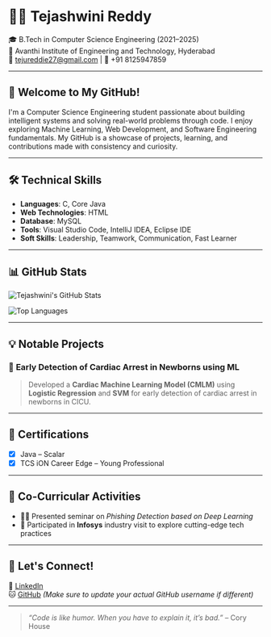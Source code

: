 # 👩‍💻 Tejashwini Reddy

🎓 B.Tech in Computer Science Engineering (2021–2025)  
📍 Avanthi Institute of Engineering and Technology, Hyderabad  
📧 tejureddie27@gmail.com | 📱 +91 8125947859  

---

## 👋 Welcome to My GitHub!

I'm a Computer Science Engineering student passionate about building intelligent systems and solving real-world problems through code. I enjoy exploring Machine Learning, Web Development, and Software Engineering fundamentals. My GitHub is a showcase of projects, learning, and contributions made with consistency and curiosity.

---

## 🛠️ Technical Skills

- **Languages**: C, Core Java  
- **Web Technologies**: HTML  
- **Database**: MySQL  
- **Tools**: Visual Studio Code, IntelliJ IDEA, Eclipse IDE  
- **Soft Skills**: Leadership, Teamwork, Communication, Fast Learner  

---

## 📊 GitHub Stats

![Tejashwini's GitHub Stats](https://github-readme-stats.vercel.app/api?username=TejashwiniReddy&show_icons=true&theme=radical)

![Top Languages](https://github-readme-stats.vercel.app/api/top-langs/?username=TejashwiniReddy&layout=compact&theme=radical)

---

## 💡 Notable Projects

### 🏥 **Early Detection of Cardiac Arrest in Newborns using ML**
> Developed a **Cardiac Machine Learning Model (CMLM)** using **Logistic Regression** and **SVM** for early detection of cardiac arrest in newborns in CICU.

---

## 📜 Certifications

- [x] Java – Scalar  
- [x] TCS iON Career Edge – Young Professional  

---

## 🎤 Co-Curricular Activities

- 👩‍🏫 Presented seminar on *Phishing Detection based on Deep Learning*  
- 🏢 Participated in **Infosys** industry visit to explore cutting-edge tech practices  

---

## 📌 Let's Connect!

🔗 [LinkedIn](https://www.linkedin.com/in/tejashwinireddy)  
🐱 [GitHub](https://github.com/TejashwiniReddy) *(Make sure to update your actual GitHub username if different)*  

---

> *“Code is like humor. When you have to explain it, it’s bad.”* – Cory House

